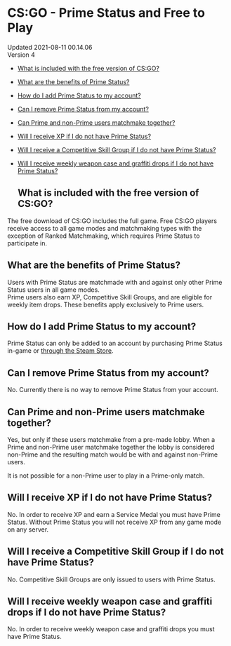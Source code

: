 # CS:GO - Prime Status and Free to Play
Updated 2021-08-11 00.14.06  
Version 4  

* [What is included with the free version of CS:GO?](#freecsgo)
* [What are the benefits of Prime Status?](#primebenefits)
* [How do I add Prime Status to my account?](#getprime)
* [Can I remove Prime Status from my account?](#removeprime)
* [Can Prime and non-Prime users matchmake together?](#playwithnonprime)
* [Will I receive XP if I do not have Prime Status?](#freexp)
* [Will I receive a Competitive Skill Group if I do not have Prime Status?](#freesg)
* [Will I receive weekly weapon case and graffiti drops if I do not have Prime Status?](#freedrops)

  
  ## What is included with the free version of CS:GO?
The free download of CS:GO includes the full game. Free CS:GO players receive access to all game modes and matchmaking types with the exception of Ranked Matchmaking, which requires Prime Status to participate in.    
  ## What are the benefits of Prime Status?
Users with Prime Status are matchmade with and against only other Prime Status users in all game modes.  
Prime users also earn XP, Competitive Skill Groups, and are eligible for weekly item drops. These benefits apply exclusively to Prime users.    
  ## How do I add Prime Status to my account?
Prime Status can only be added to an account by purchasing Prime Status in-game or [through the Steam Store](https://store.steampowered.com/app/730/CounterStrike_Global_Offensive/).    
  ## Can I remove Prime Status from my account?
No. Currently there is no way to remove Prime Status from your account.    
  ## Can Prime and non-Prime users matchmake together?
Yes, but only if these users matchmake from a pre-made lobby. When a Prime and non-Prime user matchmake together the lobby is considered non-Prime and the resulting match would be with and against non-Prime users.  
  
It is not possible for a non-Prime user to play in a Prime-only match.  
  ## Will I receive XP if I do not have Prime Status?
No. In order to receive XP and earn a Service Medal you must have Prime Status. Without Prime Status you will not receive XP from any game mode on any server.  
  ## Will I receive a Competitive Skill Group if I do not have Prime Status?
No. Competitive Skill Groups are only issued to users with Prime Status.  
  ## Will I receive weekly weapon case and graffiti drops if I do not have Prime Status?
No. In order to receive weekly weapon case and graffiti drops you must have Prime Status.